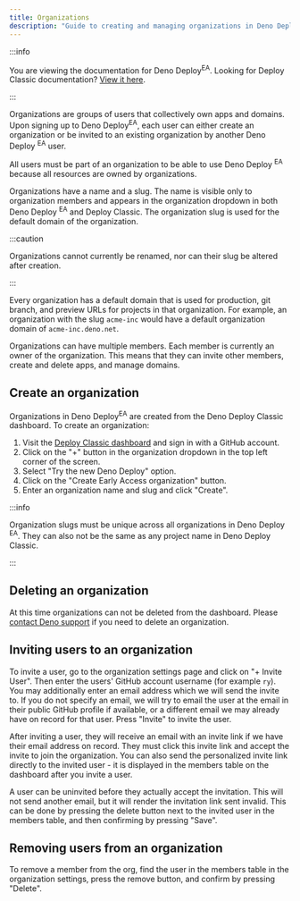 ```yaml
---
title: Organizations
description: "Guide to creating and managing organizations in Deno Deploy Early Access, including members, permissions, and organization administration."
---
```


:::info

You are viewing the documentation for Deno Deploy<sup>EA</sup>. Looking for
Deploy Classic documentation? [View it here](/deploy/).

:::

Organizations are groups of users that collectively own apps and domains. Upon
signing up to Deno Deploy<sup>EA</sup>, each user can either create an
organization or be invited to an existing organization by another Deno Deploy
<sup>EA</sup> user.

All users must be part of an organization to be able to use Deno Deploy
<sup>EA</sup> because all resources are owned by organizations.

Organizations have a name and a slug. The name is visible only to organization
members and appears in the organization dropdown in both Deno Deploy
<sup>EA</sup> and Deploy Classic. The organization slug is used for the default
domain of the organization.

:::caution

Organizations cannot currently be renamed, nor can their slug be altered after
creation.

:::

Every organization has a default domain that is used for production, git branch,
and preview URLs for projects in that organization. For example, an organization
with the slug `acme-inc` would have a default organization domain of
`acme-inc.deno.net`.

Organizations can have multiple members. Each member is currently an owner of
the organization. This means that they can invite other members, create and
delete apps, and manage domains.

## Create an organization

Organizations in Deno Deploy<sup>EA</sup> are created from the Deno Deploy
Classic dashboard. To create an organization:

1. Visit the [Deploy Classic dashboard](https://dash.deno.com) and sign in with
   a GitHub account.
2. Click on the "+" button in the organization dropdown in the top left corner
   of the screen.
3. Select "Try the new Deno Deploy" option.
4. Click on the "Create Early Access organization" button.
5. Enter an organization name and slug and click "Create".

:::info

Organization slugs must be unique across all organizations in Deno Deploy
<sup>EA</sup>. They can also not be the same as any project name in Deno Deploy
Classic.

:::

## Deleting an organization

At this time organizations can not be deleted from the dashboard. Please
[contact Deno support](../support) if you need to delete an organization.

## Inviting users to an organization

To invite a user, go to the organization settings page and click on "+ Invite
User". Then enter the users' GitHub account username (for example `ry`). You may
additionally enter an email address which we will send the invite to. If you do
not specify an email, we will try to email the user at the email in their public
GitHub profile if available, or a different email we may already have on record
for that user. Press "Invite" to invite the user.

After inviting a user, they will receive an email with an invite link if we have
their email address on record. They must click this invite link and accept the
invite to join the organization. You can also send the personalized invite link
directly to the invited user - it is displayed in the members table on the
dashboard after you invite a user.

A user can be uninvited before they actually accept the invitation. This will
not send another email, but it will render the invitation link sent invalid.
This can be done by pressing the delete button next to the invited user in the
members table, and then confirming by pressing "Save".

## Removing users from an organization

To remove a member from the org, find the user in the members table in the
organization settings, press the remove button, and confirm by pressing
"Delete".

